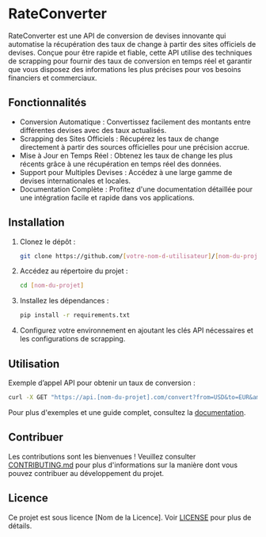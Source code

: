 # RateConverter

RateConverter est une API de conversion de devises innovante qui automatise la récupération des taux de change à partir des sites officiels de devises. Conçue pour être rapide et fiable, cette API utilise des techniques de scrapping pour fournir des taux de conversion en temps réel et garantir que vous disposez des informations les plus précises pour vos besoins financiers et commerciaux.

## Fonctionnalités

- Conversion Automatique : Convertissez facilement des montants entre différentes devises avec des taux actualisés.
- Scrapping des Sites Officiels : Récupérez les taux de change directement à partir des sources officielles pour une précision accrue.
- Mise à Jour en Temps Réel : Obtenez les taux de change les plus récents grâce à une récupération en temps réel des données.
- Support pour Multiples Devises : Accédez à une large gamme de devises internationales et locales.
- Documentation Complète : Profitez d'une documentation détaillée pour une intégration facile et rapide dans vos applications.

## Installation

1. Clonez le dépôt :
   ```bash
   git clone https://github.com/[votre-nom-d-utilisateur]/[nom-du-projet].git
   ```

2. Accédez au répertoire du projet :
   ```bash
   cd [nom-du-projet]
   ```

3. Installez les dépendances :
   ```bash
   pip install -r requirements.txt
   ```

4. Configurez votre environnement en ajoutant les clés API nécessaires et les configurations de scrapping.

## Utilisation

Exemple d’appel API pour obtenir un taux de conversion :

```bash
curl -X GET "https://api.[nom-du-projet].com/convert?from=USD&to=EUR&amount=100"
```

Pour plus d'exemples et une guide complet, consultez la [documentation](docs/README.md).

## Contribuer

Les contributions sont les bienvenues ! Veuillez consulter [CONTRIBUTING.md](CONTRIBUTING.md) pour plus d'informations sur la manière dont vous pouvez contribuer au développement du projet.

## Licence

Ce projet est sous licence [Nom de la Licence]. Voir [LICENSE](LICENSE) pour plus de détails.
